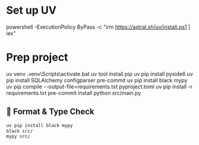 # Set up UV
powershell -ExecutionPolicy ByPass -c "irm https://astral.sh/uv/install.ps1 | iex"

# Prep project
uv venv
.venv\Scripts\activate.bat
uv tool install pip
uv pip install pyside6
uv pip install SQLAlchemy configparser pre-commit
uv pip install black mypy
uv pip compile --output-file=requirements.txt pyproject.toml
uv pip install -r requirements.txt
pre-commit install
python src/main.py


## 🧹 Format & Type Check

```bash
uv pip install black mypy
black src/
mypy src/
```
